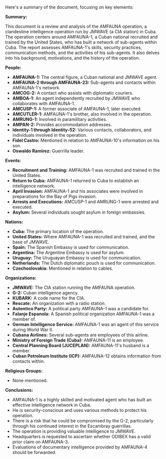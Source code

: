 Here's a summary of the document, focusing on key elements:

**Summary:**

This document is a review and analysis of the AMFAUNA operation, a clandestine intelligence operation run by JMWAVE (a CIA station) in Cuba. The operation centers around AMFAUNA-1, a Cuban national recruited and trained by the United States, who has built a network of sub-agents within Cuba. The report assesses AMFAUNA-1's skills, security practices, communication methods, and the activities of his sub-agents. It also delves into his background, motivations, and the history of the operation.

**People:**

*   **AMFAUNA-1:** The central figure, a Cuban national and JMWAVE agent.
*   **AMFAUNA-2 through AMFAUNA-23:** Sub-agents and contacts within AMFAUNA-1's network.
*   **AMCOG-2:** A contact who assists with diplomatic couriers.
*   **AMBOA-1:** An agent independently recruited by JMWAVE who collaborates with AMFAUNA-1.
*   **AMCUSP-1:** A former associate of AMFAUNA-1, later executed.
*   **AMCUTLER-1:** AMFAUNA-1's brother, also involved in the operation.
*   **AMRUNG-1:** Involved in paramilitary activities.
*   **AMPAN-2:** Provides accommodation addresses.
*   **Identity-1 through Identity-52:** Various contacts, collaborators, and individuals involved in the operation.
*   **Fidel Castro:** Mentioned in relation to AMFAUNA-10's information on his son.
*   **Oswaldo Ramirez:** Guerrilla leader.

**Events:**

*   **Recruitment and Training:** AMFAUNA-1 was recruited and trained in the United States.
*   **Return to Cuba:** AMFAUNA-1 returned to Cuba to establish an intelligence network.
*   **April Invasion:** AMFAUNA-1 and his associates were involved in preparations for the Bay of Pigs invasion.
*   **Arrests and Executions:** AMCUSP-1 and AMRUNG-1 were arrested and executed.
*   **Asylum:** Several individuals sought asylum in foreign embassies.

**Nations:**

*   **Cuba:** The primary location of the operation.
*   **United States:** Where AMFAUNA-1 was recruited and trained, and the base of JMWAVE.
*   **Spain:** The Spanish Embassy is used for communication.
*   **Argentina:** The Argentine Embassy is used for asylum.
*   **Uruguay:** The Uruguayan Embassy is used for communication.
*   **Netherlands:** The Dutch diplomatic pouch is used for communication.
*   **Czechoslovakia:** Mentioned in relation to cables.

**Organizations:**

*   **JMWAVE:** The CIA station running the AMFAUNA operation.
*   **G-2:** Cuban intelligence agency.
*   **KUBARK:** A code name for the CIA.
*   **Rescate:** An organization with a radio station.
*   **Autentico Party:** A political party AMFAUNA-1 was a candidate for.
*   **Falanje Espanola:** A Spanish political organization AMFAUNA-1 was a member of.
*   **German Intelligence Service:** AMFAUNA-1 was an agent of this service during World War II.
*   **Cubana Airlines:** Several sub-agents are employees of this airline.
*   **Ministry of Foreign Trade (Cuba):** AMFAUNA-11 is an employee.
*   **Central Planning Board (JUCEPLAN):** AMFAUNA-11's husband is a member.
*   **Cuban Petroleum Institute (ICP):** AMFAUNA-12 obtains information from contacts within.

**Religious Groups:**

*   None mentioned.

**Conclusions:**

*   AMFAUNA-1 is a highly skilled and motivated agent who has built an effective intelligence network in Cuba.
*   He is security-conscious and uses various methods to protect his operation.
*   There is a risk that he could be compromised by the G-2, particularly through his continued interest in the Escambray guerrillas.
*   The operation is providing valuable intelligence to JMWAVE.
*   Headquarters is requested to ascertain whether ODIBEX has a valid prior claim on AMFAUNA-3.
*   Evaluations of documentary intelligence provided by AMFAUNA-4 should be forwarded.

